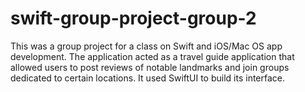 # swift-group-project-group-2

This was a group project for a class on Swift and iOS/Mac OS app development. 
The application acted as a travel guide application that allowed users to post reviews of notable landmarks and join groups dedicated to certain locations.
It used SwiftUI to build its interface.
